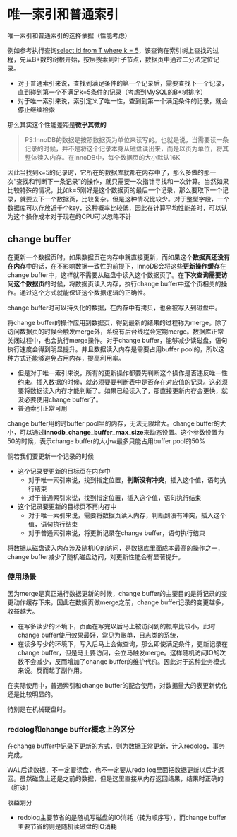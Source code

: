 # 唯一索引和普通索引

唯一索引和普通索引的选择依据（性能考虑）

例如参考执行查询<u>select id from T where k = 5</u>，该查询在索引树上查找的过程，先从B+数的树根开始，按层搜索到叶子节点，数据页中通过二分法定位记录。

- 对于普通索引来说，查找到满足条件的第一个记录后，需要查找下一个记录，直到碰到第一个不满足k=5条件的记录（考虑到MySQL的B+树排序）
- 对于唯一索引来说，索引定义了唯一性，查到到第一个满足条件的记录，就会停止继续检索

那么其实这个性能差距是**微乎其微的**

> PS:InnoDB的数据是按照数据页为单位来读写的。也就是说，当需要读一条记录的时候，并不是将这个记录本身从磁盘读出来，而是以页为单位，将其整体读入内存。在InnoDB中，每个数据页的大小默认16K

因此当找到k=5的记录时，它所在的数据库就都在内存中了，那么多做的那一次“查找和判断下一条记录”的操作，就只需要一次指针寻找和一次计算。当然如果比较特殊的情况，比如k=5刚好是这个数据页的最后一个记录，那么要取下一个记录，就要去下一个数据页，比较复杂。但是这种情况比较少。对于整型字段，一个数据库可以存放近千个key，这种概率比较低，因此在计算平均性能差时，可以认为这个操作成本对于现在的CPU可以忽略不计

## change buffer

在更新一个数据页时，如果数据页在内存中就直接更新，而如果这个**数据页还没有在内存**中的话，在不影响数据一致性的前提下，InnoDB会将这些**更新操作缓存**在change buffer中，这样就不需要从磁盘中读入这个数据页了。在**下次查询需要访问这个数据页**的时候，将数据页读入内存，执行change buffer中这个页相关的操作。通过这个方式就能保证这个数据逻辑的正确性。

change buffer时可以持久化的数据，在内存中有拷贝，也会被写入到磁盘中。

将change buffer的操作应用到数据页，得到最新的结果的过程称为merge。除了访问数据页的时候会触发merge外，系统有后台线程会定期merge。数据库正常关闭过程中，也会执行merge操作。对于change buffer，能够减少读磁盘，语句执行速度会得到明显提升。并且数据读入内存是需要占用buffer pool的，所以这种方式还能够避免占用内存，提高利用率。

- 但是对于唯一索引来说，所有的更新操作都要先判断这个操作是否违反唯一性约束。插入数据的时候，就必须要要判断表中是否存在对应值的记录。这必须要将数据读入内存才能判断了。如果已经读入了，那直接更新内存会更快，就没必要使用change buffer了。
- 普通索引正常可用

change buffer用的时buffer pool里的内存，无法无限增大。change buffer的大小，可以通过**innodb_change_buffer_max_size**来动态设置。这个参数设置为50的时候，表示change buffer的大小w最多只能占用buffer pool的50%

倘若我们要更新一个记录的时候

- 这个记录要更新的目标页在内存中
  - 对于唯一索引来说，找到指定位置，**判断没有冲突**，插入这个值，语句执行结束
  - 对于普通索引来说，找到指定位置，插入这个值，语句执行结束
- 这个记录要更新的目标页不再内存中
  - 对于唯一索引来说，需要将数据页读入内存，判断到没有冲突，插入这个值，语句执行结束
  - 对于普通索引来说，将更新记录在change buffer，语句执行结束

将数据从磁盘读入内存涉及随机IO的访问，是数据库里面成本最高的操作之一，change buffer减少了随机磁盘访问，对更新性能会有显著提升。

### 使用场景

因为merge是真正进行数据更新的时候，change buffer的主要目的是将记录的变更动作缓存下来，因此在数据页做merge之前，change buffer记录的变更越多，收益越大。

- 在写多读少的环境下，页面在写完以后马上被访问到的概率比较小，此时change buffer使用效果最好，常见为账单，日志类的系统，
- 在读多写少的环境下，写入后马上会做查询，那么即使满足条件，更新记录在change buffer，但是马上要访问，会立马触发merge。这样随机访问IO的次数不会减少，反而增加了change buffer的维护代价。因此对于这种业务模式来说。反而起了副作用。

在实际使用中，普通索引和change buffer的配合使用，对数据量大的表更新优化还是比较明显的。

特别是在机械硬盘时。

### redolog和change buffer概念上的区分

在change buffer中记录下更新的方式，则为数据正常更新，计入redolog，事务完成。

WAL后读数据，不一定要读盘，也不一定要从redo log里面把数据更新以后才返回。虽然磁盘上还是之前的数据，但是这里直接从内存返回结果，结果时正确的（脏读）

收益划分

- redolog主要节省的是随机写磁盘的IO消耗（转为顺序写），而change buffer主要节省的则是随机读磁盘的IO消耗